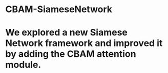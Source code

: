# CBAM-SiameseNetwork
# We explored a new Siamese Network framework and improved it by adding the CBAM attention module.
